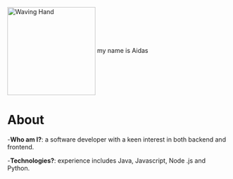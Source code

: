 <p>
  <img src="https://bit.ly/3wY7igM" width="200" style="display: inline; vertical-align: middle;" alt="Waving Hand"> my name is Aidas
</p>




# About 
-**Who am I?**: a software developer with a keen interest in both backend and frontend. 

-**Technologies?**: experience includes Java, Javascript, Node .js and Python.


<!--
**bakaichi/bakaichi** is a ✨ _special_ ✨ repository because its `README.md` (this file) appears on your GitHub profile.

Here are some ideas to get you started:

- 🔭 I’m currently working on ...
- 🌱 I’m currently learning ...
- 👯 I’m looking to collaborate on ...
- 🤔 I’m looking for help with ...
- 💬 Ask me about ...
- 📫 How to reach me: ...
- 😄 Pronouns: ...
- ⚡ Fun fact: ...
-->
